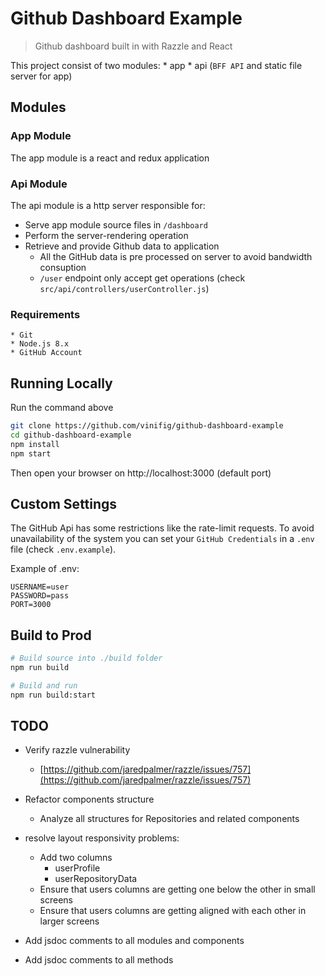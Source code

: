 # Github Dashboard Example

> Github dashboard built in with Razzle and React

This project consist of two modules:
    * app
    * api (`BFF API` and static file server for app)

## Modules

### App Module
The app module is a react and redux application

### Api Module
The api module is a http server responsible for:
    
* Serve app module source files in `/dashboard`
* Perform the server-rendering operation
* Retrieve and provide Github data to application
    * All the GitHub data is pre processed on server to avoid bandwidth consuption
    * `/user` endpoint only accept get operations (check `src/api/controllers/userController.js`)

### Requirements

```
* Git
* Node.js 8.x
* GitHub Account
```

## Running Locally

Run the command above
```sh
git clone https://github.com/vinifig/github-dashboard-example
cd github-dashboard-example
npm install
npm start
```

Then open your browser on http://localhost:3000 (default port)

## Custom Settings

The GitHub Api has some restrictions like the rate-limit requests. 
To avoid unavailability of the system you can set your `GitHub Credentials` in a `.env` file (check `.env.example`).

Example of .env: 

```
USERNAME=user
PASSWORD=pass
PORT=3000
```

## Build to Prod

```sh
# Build source into ./build folder
npm run build
```

```sh
# Build and run
npm run build:start
```

## TODO

* Verify razzle vulnerability
    * [https://github.com/jaredpalmer/razzle/issues/757](https://github.com/jaredpalmer/razzle/issues/757)
* Refactor components structure
    * Analyze all structures for Repositories and related components
* resolve layout responsivity problems:
    * Add two columns
        * userProfile
        * userRepositoryData
    * Ensure that users columns are getting one below the other in small screens
    * Ensure that users columns are getting aligned with each other in larger screens
    
* Add jsdoc comments to all modules and components
* Add jsdoc comments to all methods

